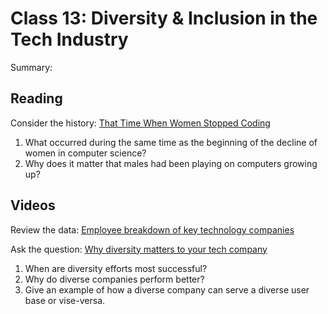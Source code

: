Class 13: Diversity & Inclusion in the Tech Industry
==========================================

Summary:

Reading
-------

Consider the history: [That Time When Women Stopped Coding](https://www.npr.org/sections/money/2014/10/21/357629765/when-women-stopped-coding)

1. What occurred during the same time as the beginning of the decline of women in computer science?
2. Why does it matter that males had been playing on computers growing up?

Videos
------

Review the data: [Employee breakdown of key technology companies](https://informationisbeautiful.net/visualizations/diversity-in-tech/)

Ask the question: [Why diversity matters to your tech company](https://www.usatoday.com/story/tech/columnist/2015/07/21/why-diversity-matters-your-tech-company/30419871/)

1. When are diversity efforts most successful?
2. Why do diverse companies perform better?
3. Give an example of how a diverse company can serve a diverse user base or vise-versa.
